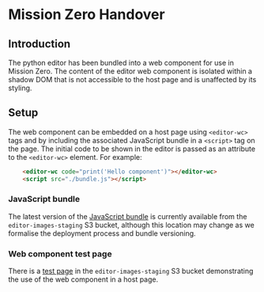 # Mission Zero Handover

## Introduction

The python editor has been bundled into a web component for use in Mission Zero. The content of the editor web component is isolated within a shadow DOM that is not accessible to the host page and is unaffected by its styling.

## Setup

The web component can be embedded on a host page using `<editor-wc>` tags and by including the associated JavaScript bundle in a `<script>` tag on the page. The initial code to be shown in the editor is passed as an attribute to the `<editor-wc>` element. For example:
```html
    <editor-wc code="print('Hello component')"></editor-wc>
    <script src="./bundle.js"></script>
```

### JavaScript bundle
The latest version of the [JavaScript bundle](https://editor-images-staging.s3.eu-west-2.amazonaws.com/bundle.js) is currently available from the `editor-images-staging` S3 bucket, although this location may change as we formalise the deployment process and bundle versioning.

### Web component test page
There is a [test page](https://editor-images-staging.s3.eu-west-2.amazonaws.com/index.html) in the `editor-images-staging` S3 bucket demonstrating the use of the web component in a host page.


